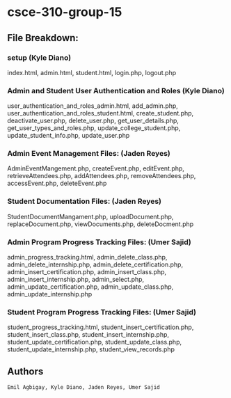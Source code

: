 # csce-310-group-15

## File Breakdown:

### setup (Kyle Diano)<br />
index.html, admin.html, student.html, login.php, logout.php
<br />


### Admin and Student User Authentication and Roles (Kyle Diano)<br />
user_authentication_and_roles_admin.html, add_admin.php, user_authentication_and_roles_student.html, create_student.php, deactivate_user.php, delete_user.php, get_user_details.php, get_user_types_and_roles.php, update_college_student.php, update_student_info.php, update_user.php
<br /> 

### Admin Event Management Files: (Jaden Reyes)<br />
AdminEventMangement.php, createEvent.php, editEvent.php, retrieveAttendees.php, addAttendees.php, removeAttendees.php, accessEvent.php, deleteEvent.php <br /> 
### Student Documentation Files: (Jaden Reyes)<br />
StudentDocumentMangament.php, uploadDocument.php, replaceDocument.php, viewDocuments.php, deleteDocment.php <br />

### Admin Program Progress Tracking Files: (Umer Sajid)<br />
admin_progress_tracking.html, admin_delete_class.php, admin_delete_internship.php, admin_delete_certification.php, admin_insert_certification.php, admin_insert_class.php, admin_insert_internship.php, admin_select.php,
admin_update_certification.php, admin_update_class.php, admin_update_internship.php <br />

### Student Program Progress Tracking Files: (Umer Sajid)<br />
student_progress_tracking.html, student_insert_certification.php, student_insert_class.php, student_insert_internship.php, student_update_certification.php, student_update_class.php, student_update_internship.php, student_view_records.php <br />

## Authors
```
Emil Agbigay, Kyle Diano, Jaden Reyes, Umer Sajid
```
